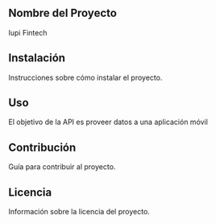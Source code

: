 
## Nombre del Proyecto

Iupi Fintech

## Instalación

Instrucciones sobre cómo instalar el proyecto.

## Uso

El objetivo de la API es proveer datos a una aplicación móvil
## Contribución

Guía para contribuir al proyecto.

## Licencia

Información sobre la licencia del proyecto.

